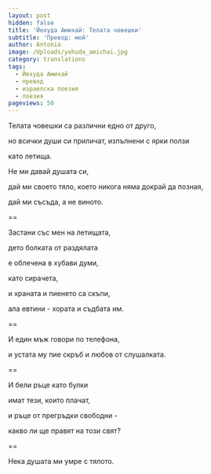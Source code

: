 ```yaml
---
layout: post
hidden: false
title: 'Йехуда Амихай: Телата човешки'
subtitle: 'Превод: мой'
author: Antonia
image: /Uploads/yehuda_amichai.jpg
category: translations
tags:
  - Йехуда Амихай
  - превод
  - израелска поезия
  - поезия
pageviews: 50
---
```

Телата човешки са различни едно от друго,

но всички души си приличат, изпълнени с ярки ползи

като летища.

Не ми давай душата си,

дай ми своето тяло, което никога няма докрай да позная,

дай ми съсъда, а не виното.

\==

Застани със мен на летищата,

дето болката от раздялата

е облечена в хубави думи,

като сирачета,

и храната и пиенето са скъпи,

ала евтини - хората и съдбата им.

\==

И един мъж говори по телефона,

и устата му пие скръб и любов от слушалката.

\==

И бели ръце като булки

имат тези, които плачат,

и ръце от прегръдки свободни -

какво ли ще правят на този свят?

\==

Нека душата ми умре с тялото.
